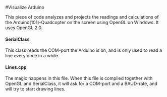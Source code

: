 #Visualize Arduino

This piece of code analyzes and projects the readings and calculations of the Arduino(101)-Quadcopter on the screen using OpenGL on Windows.
It uses OpenGL 2.0.

<h4>SerialClass</h4>
This class reads the COM-port the Arduino is on, and is only used to read a line every once in a while.

<h4>Lines.cpp</h4>
The magic happens in this file. When this file is compiled together with OpenGL and SerialClass, it will ask for a COM-port and a BAUD-rate, and will try to start drawing lines.